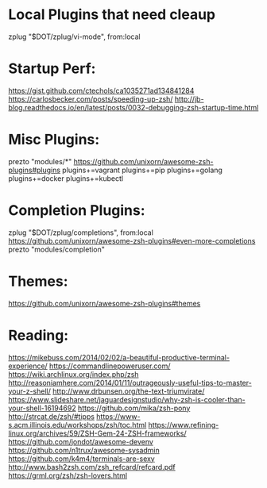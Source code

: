 # Local Plugins that need cleaup #
zplug "$DOT/zplug/vi-mode", from:local

# Startup Perf: #
https://gist.github.com/ctechols/ca1035271ad134841284
https://carlosbecker.com/posts/speeding-up-zsh/
http://jb-blog.readthedocs.io/en/latest/posts/0032-debugging-zsh-startup-time.html

# Misc Plugins: #
prezto "modules/*"
https://github.com/unixorn/awesome-zsh-plugins#plugins
plugins+=vagrant
plugins+=pip
plugins+=golang
plugins+=docker
plugins+=kubectl

# Completion Plugins: #
zplug "$DOT/zplug/completions", from:local
https://github.com/unixorn/awesome-zsh-plugins#even-more-completions
prezto "modules/completion"

# Themes: #
https://github.com/unixorn/awesome-zsh-plugins#themes

# Reading: #
https://mikebuss.com/2014/02/02/a-beautiful-productive-terminal-experience/
https://commandlinepoweruser.com/
https://wiki.archlinux.org/index.php/zsh
http://reasoniamhere.com/2014/01/11/outrageously-useful-tips-to-master-your-z-shell/
http://www.drbunsen.org/the-text-triumvirate/
https://www.slideshare.net/jaguardesignstudio/why-zsh-is-cooler-than-your-shell-16194692
https://github.com/mika/zsh-pony
http://strcat.de/zsh/#tipps
https://www-s.acm.illinois.edu/workshops/zsh/toc.html
https://www.refining-linux.org/archives/59/ZSH-Gem-24-ZSH-frameworks/
https://github.com/jondot/awesome-devenv
https://github.com/n1trux/awesome-sysadmin
https://github.com/k4m4/terminals-are-sexy
http://www.bash2zsh.com/zsh_refcard/refcard.pdf
https://grml.org/zsh/zsh-lovers.html

